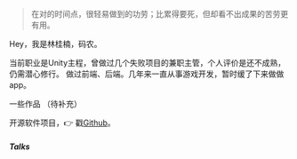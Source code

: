 > 在对的时间点，很轻易做到的功劳；比累得要死，但却看不出成果的苦劳更有用。

Hey，我是林桂楠，码农。

当前职业是Unity主程，曾做过几个失败项目的兼职主管，个人评价是还不成熟，仍需潜心修行。
做过前端、后端。几年来一直从事游戏开发，暂时缓了下来做做app。

一些作品
（待补充）

开源软件项目，👉 戳[Github](http://github.com/linguinan)。 


##### Talks


